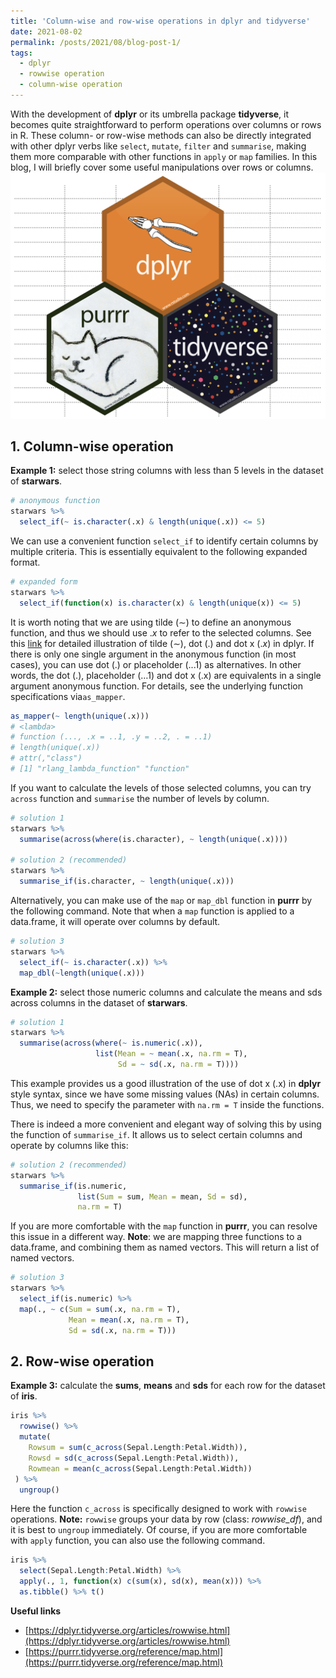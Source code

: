 ```yaml
---
title: 'Column-wise and row-wise operations in dplyr and tidyverse'
date: 2021-08-02
permalink: /posts/2021/08/blog-post-1/
tags:
  - dplyr
  - rowwise operation
  - column-wise operation
---
```


With the development of **dplyr** or its umbrella package **tidyverse**, it becomes quite straightforward to perform operations over columns or rows in R. These column- or row-wise methods can also be directly integrated with other dplyr verbs like `select`, `mutate`, `filter` and `summarise`, making them more comparable with other functions in `apply` or `map` families. In this blog, I will briefly cover some useful manipulations over rows or columns.
![row- and column-wise operations](https://raw.githubusercontent.com/JakeJing/jakejing.github.io/master/_posts/pics/dplyrlogs.png)

## 1. Column-wise operation

**Example 1:** select those string columns with less than 5 levels in the dataset of **starwars**.

```R
# anonymous function
starwars %>% 
  select_if(~ is.character(.x) & length(unique(.x)) <= 5)
```
We can use a convenient function `select_if` to identify certain columns by multiple criteria. This is essentially equivalent to the following expanded format.

```R
# expanded form
starwars %>%
  select_if(function(x) is.character(x) & length(unique(x)) <= 5)
```

It is worth noting that we are using tilde ($\sim$) to define an anonymous function, and thus we should use $.x$ to refer to the selected columns. See this [link](https://www.youtube.com/watch?v=ynaHKNdAAwk&t=364s) for detailed illustration of tilde ($\sim$), dot ($.$) and dot x ($.x$) in dplyr. If there is only one single argument in the anonymous function (in most cases), you can use dot (.) or placeholder (...1) as alternatives. In other words, the dot (.), placeholder (…1) and dot x (.x) are equivalents in a single argument anonymous function. For details, see the underlying function specifications via`as_mapper`.

```R
as_mapper(~ length(unique(.x)))
# <lambda>
# function (..., .x = ..1, .y = ..2, . = ..1) 
# length(unique(.x))
# attr(,"class")
# [1] "rlang_lambda_function" "function" 
```

If you want to calculate the levels of those selected columns, you can try `across` function and `summarise` the number of levels by column. 

```R
# solution 1
starwars %>% 
  summarise(across(where(is.character), ~ length(unique(.x))))

# solution 2 (recommended)
starwars %>% 
  summarise_if(is.character, ~ length(unique(.x)))
```

Alternatively, you can make use of the `map` or `map_dbl` function in **purrr** by the following command. Note that when a `map` function is applied to a data.frame, it will operate over columns by default. 

```R
# solution 3
starwars %>%
  select_if(~ is.character(.x)) %>%
  map_dbl(~length(unique(.x)))
```

**Example 2:** select those numeric columns and calculate the means and sds across columns in the dataset of **starwars**.

```R
# solution 1
starwars %>% 
  summarise(across(where(~ is.numeric(.x)), 
                   list(Mean = ~ mean(.x, na.rm = T), 
                        Sd = ~ sd(.x, na.rm = T))))
```

This example provides us a good illustration of the use of dot x (.x) in **dplyr** style syntax, since we have some missing values (NAs) in certain columns. Thus, we need to specify the parameter with `na.rm = T` inside the functions. 

There is indeed a more convenient and elegant way of solving this by using the function of `summarise_if`. It allows us to select certain columns and operate by columns like this:

```R
# solution 2 (recommended)
starwars %>%
  summarise_if(is.numeric,
               list(Sum = sum, Mean = mean, Sd = sd),
               na.rm = T)
```

If you are more comfortable with the `map` function in **purrr**, you can resolve this issue in a different way. **Note**: we are mapping three functions to a data.frame, and combining them as named vectors. This will return a list of named vectors.

```R
# solution 3
starwars %>% 
  select_if(is.numeric) %>% 
  map(., ~ c(Sum = sum(.x, na.rm = T), 
             Mean = mean(.x, na.rm = T),
             Sd = sd(.x, na.rm = T)))
```

## 2. Row-wise operation

**Example 3:** calculate the **sums**, **means** and **sds** for each row for the dataset of **iris**.

```R
iris %>% 
  rowwise() %>%
  mutate(
    Rowsum = sum(c_across(Sepal.Length:Petal.Width)),
    Rowsd = sd(c_across(Sepal.Length:Petal.Width)), 
    Rowmean = mean(c_across(Sepal.Length:Petal.Width))
 ) %>% 
  ungroup()
```

Here the function `c_across` is specifically designed to work with `rowwise` operations. **Note:** `rowwise` groups your data by row (class: *rowwise_df*), and it is best to `ungroup` immediately. Of course, if you are  more comfortable with `apply` function, you can also use the following command.

```R
iris %>% 
  select(Sepal.Length:Petal.Width) %>% 
  apply(., 1, function(x) c(sum(x), sd(x), mean(x))) %>% 
  as.tibble() %>% t()
```



**Useful links**

- [https://dplyr.tidyverse.org/articles/rowwise.html](https://dplyr.tidyverse.org/articles/rowwise.html)
- [https://purrr.tidyverse.org/reference/map.html](https://purrr.tidyverse.org/reference/map.html)

<link rel="stylesheet" type="text/css" href="/assets/css/highlight_code.css" />
<script src="/assets/js/copy_button.js"></script>